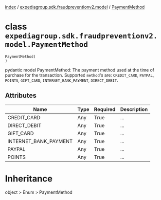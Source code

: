 [index](index.md) / [expediagroup.sdk.fraudpreventionv2.model](expediagroup.sdk.fraudpreventionv2.model.md) / [PaymentMethod](PaymentMethod.md)
# class `expediagroup.sdk.fraudpreventionv2.model.PaymentMethod`
```
PaymentMethod(
)
```

pydantic model PaymentMethod: The payment method used at the time of purchase for the transaction. Supported `method`'s are: `CREDIT_CARD`, `PAYPAL`, `POINTS`, `GIFT_CARD`, `INTERNET_BANK_PAYMENT`, `DIRECT_DEBIT`.



## Attributes
    
    
        
    
        
    
        
    
        
    
        
    
        
    

|          Name         | Type | Required | Description |
|-----------------------|------|----------|-------------|
|      CREDIT_CARD      | Any  |   True   |     ...     |
|      DIRECT_DEBIT     | Any  |   True   |     ...     |
|       GIFT_CARD       | Any  |   True   |     ...     |
| INTERNET_BANK_PAYMENT | Any  |   True   |     ...     |
|         PAYPAL        | Any  |   True   |     ...     |
|         POINTS        | Any  |   True   |     ...     |










# Inheritance
object > Enum > PaymentMethod